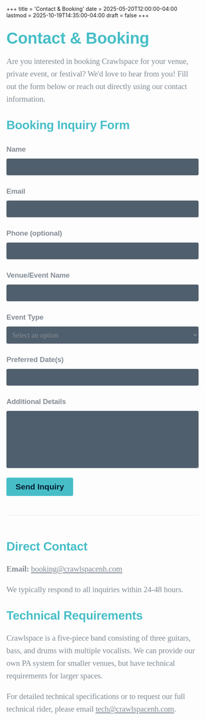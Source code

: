 +++
title = 'Contact & Booking'
date = 2025-05-20T12:00:00-04:00
lastmod = 2025-10-19T14:35:00-04:00
draft = false
+++
<!-- markdownlint-disable MD025 MD033 MD045 -->

<style>
  .contact-container {
    font-family: "Lora", serif;
    font-size: 21px;
    line-height: 33px;
    letter-spacing: -0.2px;
    color: #848d96;
    margin-bottom: 40px;
  }

  .contact-container h1, .contact-container h2 {
    font-family: "Montserrat", sans-serif;
    font-weight: 600;
    color: #47bec7;
    margin-top: 35px;
  }

  .contact-container a {
    color: #848d96;
    transition-duration: 0.5s;
    border-bottom: 1px dotted #848d96;
  }

  .contact-container a:hover {
    color: #CA486d;
    transition-duration: 0.1s;
    border-bottom: 1px dotted #CA486d;
  }

  .contact-form {
    margin-top: 30px;
    max-width: 600px;
  }

  .form-group {
    margin-bottom: 25px;
  }

  .form-group label {
    display: block;
    margin-bottom: 8px;
    font-family: "Montserrat", sans-serif;
    font-weight: 600;
    font-size: 0.9em;
  }

  .form-group input, .form-group textarea, .form-group select {
    width: 100%;
    padding: 10px;
    border: 1px solid rgba(132, 141, 150, 0.3);
    background-color: rgba(6, 28, 48, 0.7);
    border-radius: 4px;
    font-family: "Lora", serif;
    font-size: 0.9em;
    color: #848d96;
  }

  .form-group textarea {
    min-height: 150px;
    resize: vertical;
  }

  .submit-button {
    background-color: #47bec7;
    color: #061C30;
    border: none;
    padding: 12px 24px;
    border-radius: 4px;
    cursor: pointer;
    font-family: "Montserrat", sans-serif;
    font-weight: 600;
    font-size: 1em;
    transition: background-color 0.3s ease;
  }

  .submit-button:hover {
    background-color: #CA486d;
  }

  .contact-info {
    margin-top: 50px;
    padding-top: 30px;
    border-top: 1px solid rgba(132, 141, 150, 0.2);
  }

  .contact-method {
    margin-bottom: 20px;
  }

  .contact-method i {
    margin-right: 10px;
    color: #47bec7;
  }
</style>

<div class="contact-container">

# Contact & Booking

Are you interested in booking Crawlspace for your venue, private event, or festival? We'd love to hear from you! Fill out the form below or reach out directly using our contact information.

## Booking Inquiry Form

<form class="contact-form" action="https://formspree.io/f/mzzrwwny" method="POST">
  <div class="form-group">
    <label for="name">Name</label>
    <input type="text" id="name" name="name" required>
  </div>
  <div class="form-group">
    <label for="email">Email</label>
    <input type="email" id="email" name="email" required>
  </div>
  <div class="form-group">
    <label for="phone">Phone (optional)</label>
    <input type="tel" id="phone" name="phone">
  </div>
  <div class="form-group">
    <label for="venue">Venue/Event Name</label>
    <input type="text" id="venue" name="venue" required>
  </div>
  <div class="form-group">
    <label for="event-type">Event Type</label>
    <select id="event-type" name="event-type" required>
      <option value="">Select an option</option>
      <option value="bar-club">Bar/Club</option>
      <option value="festival">Festival</option>
      <option value="private">Private Event</option>
      <option value="corporate">Corporate Event</option>
      <option value="other">Other</option>
    </select>
  </div>
  <div class="form-group">
    <label for="date">Preferred Date(s)</label>
    <input type="text" id="date" name="date" required>
  </div>
  <div class="form-group">
    <label for="message">Additional Details</label>
    <textarea id="message" name="message" required></textarea>
  </div>
  <button type="submit" class="submit-button">Send Inquiry</button>
</form>

<div class="contact-info">
  <h2>Direct Contact</h2>
  <div class="contact-method">
    <strong>Email:</strong> <a href="mailto:booking@crawlspacenh.com">booking@crawlspacenh.com</a>
  </div>

  <p>We typically respond to all inquiries within 24-48 hours.</p>

  <h2>Technical Requirements</h2>
  <p>Crawlspace is a five-piece band consisting of three guitars, bass, and drums with multiple vocalists. We can provide our own PA system for smaller venues, but have technical requirements for larger spaces.</p>
  <p>For detailed technical specifications or to request our full technical rider, please email <a href="mailto:tech@crawlspacenh.com">tech@crawlspacenh.com</a>.</p>
</div>

</div>
